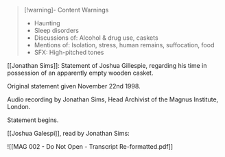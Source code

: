 >[!warning]- Content Warnings
>- Haunting
>- Sleep disorders
>- Discussions of: Alcohol & drug use, caskets
>- Mentions of: Isolation, stress, human remains, suffocation, food
>- SFX: High-pitched tones

[[Jonathan Sims]]:
Statement of Joshua Gillespie, regarding his time in possession of an apparently empty wooden casket. 

Original statement given November 22nd 1998. 

Audio recording by Jonathan Sims, Head Archivist of the Magnus Institute, London.

Statement begins.

[[Joshua Galespi]], read by Jonathan Sims:

![[MAG 002 - Do Not Open - Transcript Re-formatted.pdf]]